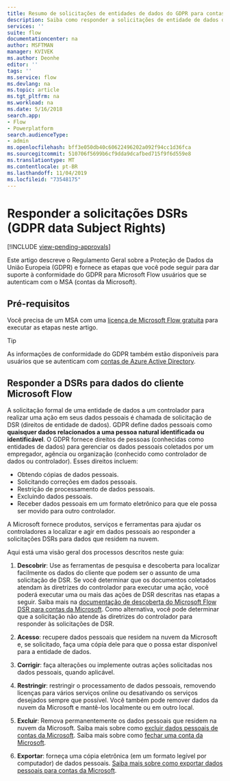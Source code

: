 ```yaml
---
title: Resumo de solicitações de entidades de dados do GDPR para contas da Microsoft (MSA) | Microsoft Docs
description: Saiba como responder a solicitações de entidade de dados de às GPDR para Microsoft Flow.
services: ''
suite: flow
documentationcenter: na
author: MSFTMAN
manager: KVIVEK
ms.author: Deonhe
editor: ''
tags: ''
ms.service: flow
ms.devlang: na
ms.topic: article
ms.tgt_pltfrm: na
ms.workload: na
ms.date: 5/16/2018
search.app:
- Flow
- Powerplatform
search.audienceType:
- admin
ms.openlocfilehash: bff3e050db40c60622496202a092f94cc1d36fca
ms.sourcegitcommit: 510706f5699b6cf9dda9dcafbed715f9f6d559e8
ms.translationtype: MT
ms.contentlocale: pt-BR
ms.lasthandoff: 11/04/2019
ms.locfileid: "73548175"
---
```

# <a name="respond-to-gdpr-data-subject-rights-dsrs-requests"></a>Responder a solicitações DSRs (GDPR data Subject Rights)
[!INCLUDE [view-pending-approvals](includes/cc-rebrand.md)]

Este artigo descreve o Regulamento Geral sobre a Proteção de Dados da União Europeia (GDPR) e fornece as etapas que você pode seguir para dar suporte à conformidade do GDPR para Microsoft Flow usuários que se autenticam com o MSA (contas da Microsoft).

## <a name="prerequisites"></a>Pré-requisitos

Você precisa de um MSA com uma [licença de Microsoft Flow gratuita](https://flow.microsoft.com/pricing/) para executar as etapas neste artigo.

>[!TIP]
> As informações de conformidade do GDPR também estão disponíveis para usuários que se autenticam com [contas de Azure Active Directory](gdpr-dsr-summary.md).
>
>

## <a name="respond-to-dsrs-for-microsoft-flow-customer-data"></a>Responder a DSRs para dados do cliente Microsoft Flow

A solicitação formal de uma entidade de dados a um controlador para realizar uma ação em seus dados pessoais é chamada de solicitação de DSR (direitos de entidade de dados). GDPR define dados pessoais como **quaisquer dados relacionados a uma pessoa natural identificada ou identificável**. O GDPR fornece direitos de pessoas (conhecidas como entidades de dados) para gerenciar os dados pessoais coletados por um empregador, agência ou organização (conhecido como controlador de dados ou controlador). Esses direitos incluem:

* Obtendo cópias de dados pessoais.
* Solicitando correções em dados pessoais.
* Restrição de processamento de dados pessoais.
* Excluindo dados pessoais.
* Receber dados pessoais em um formato eletrônico para que ele possa ser movido para outro controlador.

A Microsoft fornece produtos, serviços e ferramentas para ajudar os controladores a localizar e agir em dados pessoais ao responder a solicitações DSRs para dados que residem na nuvem.

Aqui está uma visão geral dos processos descritos neste guia:

1. **Descobrir**: Use as ferramentas de pesquisa e descoberta para localizar facilmente os dados do cliente que podem ser o assunto de uma solicitação de DSR. Se você determinar que os documentos coletados atendam às diretrizes do controlador para executar uma ação, você poderá executar uma ou mais das ações de DSR descritas nas etapas a seguir. Saiba mais na [documentação de descoberta do Microsoft Flow DSR para contas da Microsoft](gdpr-dsr-discovery-msa.md). Como alternativa, você pode determinar que a solicitação não atende às diretrizes do controlador para responder às solicitações de DSR.

1. **Acesso**: recupere dados pessoais que residem na nuvem da Microsoft e, se solicitado, faça uma cópia dele para que o possa estar disponível para a entidade de dados.

1. **Corrigir**: faça alterações ou implemente outras ações solicitadas nos dados pessoais, quando aplicável.

1. **Restringir**: restringir o processamento de dados pessoais, removendo licenças para vários serviços online ou desativando os serviços desejados sempre que possível. Você também pode remover dados da nuvem da Microsoft e mantê-los localmente ou em outro local.

1. **Excluir**: Remova permanentemente os dados pessoais que residem na nuvem da Microsoft. Saiba mais sobre como [excluir dados pessoais de contas da Microsoft](gdpr-dsr-delete-msa.md). Saiba mais sobre como [fechar uma conta da Microsoft](gdpr-dsr-accountclose-msa.md).

1. **Exportar**: forneça uma cópia eletrônica (em um formato legível por computador) de dados pessoais. [Saiba mais sobre como exportar dados pessoais para contas da Microsoft](gdpr-dsr-export-msa.md).
